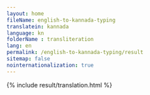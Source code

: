 ```yaml
--- 
layout: home 
fileName: english-to-kannada-typing
translatein: kannada
language: kn
folderName : transliteration
lang: en
permalink: /english-to-kannada-typing/result
sitemap: false
nointernationalization: true
---
```

{% include result/translation.html %}

<script src="/js/result/translator.js" data-foldername="{{page.folderName}}" data-lang="{{page.lang}}"></script>